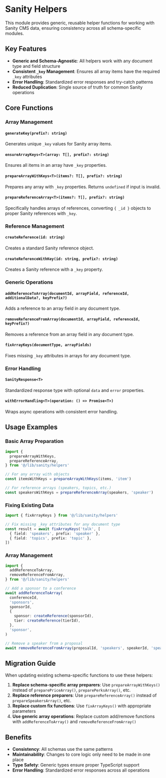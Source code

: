 # Sanity Helpers

This module provides generic, reusable helper functions for working with Sanity CMS data, ensuring consistency across all schema-specific modules.

## Key Features

- **Generic and Schema-Agnostic**: All helpers work with any document type and field structure
- **Consistent `_key` Management**: Ensures all array items have the required `_key` attributes
- **Error Handling**: Standardized error responses and try-catch patterns
- **Reduced Duplication**: Single source of truth for common Sanity operations

## Core Functions

### Array Management

#### `generateKey(prefix?: string)`

Generates unique `_key` values for Sanity array items.

#### `ensureArrayKeys<T>(array: T[], prefix?: string)`

Ensures all items in an array have `_key` properties.

#### `prepareArrayWithKeys<T>(items?: T[], prefix?: string)`

Prepares any array with `_key` properties. Returns `undefined` if input is invalid.

#### `prepareReferenceArray<T>(items?: T[], prefix?: string)`

Specifically handles arrays of references, converting `{ _id }` objects to proper Sanity references with `_key`.

### Reference Management

#### `createReference(id: string)`

Creates a standard Sanity reference object.

#### `createReferenceWithKey(id: string, prefix?: string)`

Creates a Sanity reference with a `_key` property.

### Generic Operations

#### `addReferenceToArray(documentId, arrayField, referenceId, additionalData?, keyPrefix?)`

Adds a reference to an array field in any document type.

#### `removeReferenceFromArray(documentId, arrayField, referenceId, keyPrefix?)`

Removes a reference from an array field in any document type.

#### `fixArrayKeys(documentType, arrayFields)`

Fixes missing `_key` attributes in arrays for any document type.

### Error Handling

#### `SanityResponse<T>`

Standardized response type with optional `data` and `error` properties.

#### `withErrorHandling<T>(operation: () => Promise<T>)`

Wraps async operations with consistent error handling.

## Usage Examples

### Basic Array Preparation

```typescript
import {
  prepareArrayWithKeys,
  prepareReferenceArray,
} from '@/lib/sanity/helpers'

// For any array with objects
const itemsWithKeys = prepareArrayWithKeys(items, 'item')

// For reference arrays (speakers, topics, etc.)
const speakersWithKeys = prepareReferenceArray(speakers, 'speaker')
```

### Fixing Existing Data

```typescript
import { fixArrayKeys } from '@/lib/sanity/helpers'

// Fix missing _key attributes for any document type
const result = await fixArrayKeys('talk', [
  { field: 'speakers', prefix: 'speaker' },
  { field: 'topics', prefix: 'topic' },
])
```

### Array Management

```typescript
import {
  addReferenceToArray,
  removeReferenceFromArray,
} from '@/lib/sanity/helpers'

// Add a sponsor to a conference
await addReferenceToArray(
  conferenceId,
  'sponsors',
  sponsorId,
  {
    sponsor: createReference(sponsorId),
    tier: createReference(tierId),
  },
  'sponsor',
)

// Remove a speaker from a proposal
await removeReferenceFromArray(proposalId, 'speakers', speakerId, 'speaker')
```

## Migration Guide

When updating existing schema-specific functions to use these helpers:

1. **Replace schema-specific array preparers**: Use `prepareArrayWithKeys()` instead of `preparePriceArray()`, `preparePerksArray()`, etc.
2. **Replace reference preparers**: Use `prepareReferenceArray()` instead of `prepareSpeakersArray()`, etc.
3. **Replace custom fix functions**: Use `fixArrayKeys()` with appropriate parameters
4. **Use generic array operations**: Replace custom add/remove functions with `addReferenceToArray()` and `removeReferenceFromArray()`

## Benefits

- **Consistency**: All schemas use the same patterns
- **Maintainability**: Changes to core logic only need to be made in one place
- **Type Safety**: Generic types ensure proper TypeScript support
- **Error Handling**: Standardized error responses across all operations
